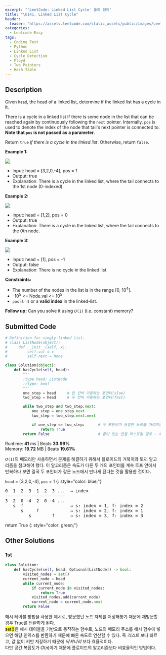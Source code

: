 ```yaml
---
excerpt: "'LeetCode: Linked List Cycle' 풀이 정리"
title: "\0141. Linked List Cycle"
header:
  teaser: "https://assets.leetcode.com/static_assets/public/images/LeetCode_Sharing.png"
categories:
  - Leetcode-Easy
tags:
  - Coding Test
  - Python
  - Linked List
  - Cycle Detection
  - Floyd
  - Two Pointers
  - Hash Table
---
```


## <i class="fa-solid fa-file-lines"></i> Description

Given `head`, the head of a linked list, determine if the linked list has a cycle in it.

There is a cycle in a linked list if there is some node in the list that can be reached again by continuously following the `next` pointer. Internally, `pos` is used to denote the index of the node that tail's next pointer is connected to. **Note that `pos` is not passed as a parameter**.

Return `true` *if there is a cycle in the linked list*. Otherwise, return `false`.

**Example 1:**

![](https://assets.leetcode.com/uploads/2018/12/07/circularlinkedlist.png)

- Input: head = [3,2,0,-4], pos = 1
- Output: true
- Explanation: There is a cycle in the linked list, where the tail connects to the 1st node (0-indexed).

**Example 2:**

![](https://assets.leetcode.com/uploads/2018/12/07/circularlinkedlist_test2.png)

- Input: head = [1,2], pos = 0
- Output: true
- Explanation: There is a cycle in the linked list, where the tail connects to the 0th node.

**Example 3:**

![](https://assets.leetcode.com/uploads/2018/12/07/circularlinkedlist_test3.png)

- Input: head = [1], pos = -1
- Output: false
- Explanation: There is no cycle in the linked list.

**Constraints:**

- The number of the nodes in the list is in the range [0, 10<sup>4</sup>].
- -10<sup>5</sup> <= Node.val <= 10<sup>5</sup>
- `pos` is `-1` or a **valid index** in the linked-list.

**Follow up:** Can you solve it using `𝑂(1)` (i.e. constant) memory?    

## <i class="fa-solid fa-cloud-arrow-up"></i> Submitted Code

```python
# Definition for singly-linked list.
# class ListNode(object):
#     def __init__(self, x):
#         self.val = x
#         self.next = None

class Solution(object):
    def hasCycle(self, head):
        """
        :type head: ListNode
        :rtype: bool
        """
        one_step = head     # 한 칸씩 이동하는 포인터(slow)
        two_step = head     # 두 칸씩 이동하는 포인터(fast)

        while two_step and two_step.next:
            one_step = one_step.next
            two_step = two_step.next.next

            if one_step == two_step:      # 두 포인터가 동일한 노드를 가리키는 경우 - 사이클 있음
                return True
        return False                      # 끝이 있는 연결 리스트일 경우 - 사이클 없음
```
<i class="fa-solid fa-clock"></i> Runtime: **41** ms \| Beats **33.99%**    
<i class="fa-solid fa-memory"></i> Memory: **19.72** MB \| Beats **19.61%**

`𝑂(1)`의 메모리만 사용하면서 문제를 해결하기 위해서 플로이드의 거북이와 토끼 알고리즘을 참고해야 했다. 이 알고리즘은 속도가 다른 두 개의 포인터를 계속 루프 안에서 반복하다 보면 결국 두 포인터가 같은 노드에서 만나게 된다는 것을 활용한 것이다.   

`head` = [3,2,0,-4], `pos` = 1
{: style="color: blue;"}

<pre>
0  1  2  3  1  2  3 ...  → index
-----------------------
3  2  0 -4  2  0 -4 ...
   s  f                  → s: index = 1, f: index = 2
      s     f            → s: index = 2, f: index = 1
         s        f      → s: index = 3, f: index = 3
</pre>

return True
{: style="color: green;"}

## <i class="fa-solid fa-flask"></i> Other Solutions

### <a href="https://leetcode.com/problems/linked-list-cycle/solutions/3999014/9968-two-pointer-hash-table-by-vanamsen-ansm/" target="_blank">1st</a>

```python
class Solution:
    def hasCycle(self, head: Optional[ListNode]) -> bool:
        visited_nodes = set()
        current_node = head
        while current_node:
            if current_node in visited_nodes:
                return True
            visited_nodes.add(current_node)
            current_node = current_node.next
        return False
```
해시 테이블 방법을 사용한 예시로, 방문했던 노드 자체를 저장해놓기 때문에 재방문할 경우 True를 반환하게 된다.   
<mark>set()</mark>은 해시 테이블을 기반으로 동작하는 함수로, 노드의 메모리 주소를 해시 함수에 넣으면 해당 인덱스를 반환하기 때문에 빠른 속도로 연산할 수 있다. 즉 *리스트* 보다 빠르고, 값 없이 키만 저장하기 때문에 *딕셔너리* 보다 효율적이다.   
다만 공간 복잡도가 𝑂(𝑛)이기 때문에 플로이드의 알고리즘보다 비효율적인 방법이다.